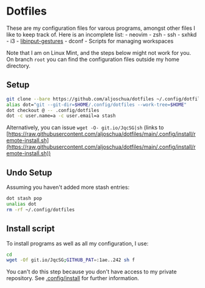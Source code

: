 # Dotfiles
These are my configuration files for varous programs, amongst other files I like to keep track of.
Here is an incomplete list:
    - neovim
    - zsh
    - ssh
    - sxhkd
    - i3
    - [libinput-gestures](https://github.com/bulletmark/libinput-gestures)
    - dconf
    - Scripts for managing workspaces

Note that I am on Linux Mint, and the steps below might not work for you.
On branch `root` you can find the configuration files outside my home directory.
## Setup
```bash
git clone --bare https://github.com/aljoschua/dotfiles ~/.config/dotfiles
alias dot="git --git-dir=$HOME/.config/dotfiles --work-tree=$HOME"
dot checkout @ -- .config/dotfiles
dot -c user.name=a -c user.email=a stash
```
Alternatively, you can issue `wget -O- git.io/JqcSG|sh` (links to [https://raw.githubusercontent.com/aljoschua/dotfiles/main/.config/install/remote-install.sh](https://raw.githubusercontent.com/aljoschua/dotfiles/main/.config/install/remote-install.sh))

## Undo Setup
Assuming you haven't added more stash entries:
```bash
dot stash pop
unalias dot
rm -rf ~/.config/dotfiles
```

## Install script
To install programs as well as all my configuration, I use:
```bash
cd
wget -Of git.io/JqcSG;GITHUB_PAT=:1ae..242 sh f
```
You can't do this step because you don't have access to my private repository.
See [.config/install](.config/install) for further information.
